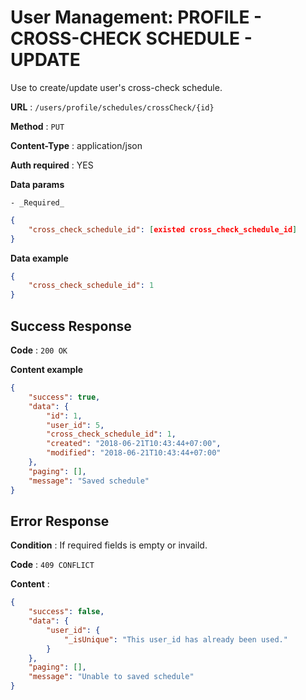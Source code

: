 # User Management: PROFILE - CROSS-CHECK SCHEDULE - UPDATE

Use to create/update user's cross-check schedule.

**URL** : `/users/profile/schedules/crossCheck/{id}`

**Method** : `PUT`

**Content-Type** : application/json

**Auth required** : YES

**Data params**

    - _Required_

```json
{
    "cross_check_schedule_id": [existed cross_check_schedule_id]
}
```

**Data example**

```json
{
    "cross_check_schedule_id": 1
}
```

## Success Response

**Code** : `200 OK`

**Content example**

```json
{
    "success": true,
    "data": {
        "id": 1,
        "user_id": 5,
        "cross_check_schedule_id": 1,
        "created": "2018-06-21T10:43:44+07:00",
        "modified": "2018-06-21T10:43:44+07:00"
    },
    "paging": [],
    "message": "Saved schedule"
}
```

## Error Response

**Condition** : If required fields is empty or invaild.

**Code** : `409 CONFLICT`

**Content** :

```json
{
    "success": false,
    "data": {
        "user_id": {
            "_isUnique": "This user_id has already been used."
        }
    },
    "paging": [],
    "message": "Unable to saved schedule"
}
```